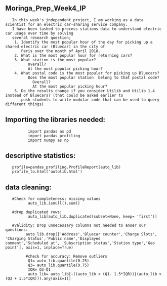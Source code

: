 ## Moringa_Prep_Week4_IP
       In this week's independent project, I am working as a data scientist for an electric car-sharing service company. 
       I have been tasked to process stations data to understand electric car usage over time by solving 
       several research question;
        1. Identify the most popular hour of the day for picking up a shared electric car (Bluecar) in the city of 
           Paris over the month of April 2018.
        2. What is the most popular hour for returning cars?
        3. What station is the most popular?
              Overall?
              At the most popular picking hour?
        4. What postal code is the most popular for picking up Bluecars? 
              Does the most popular station  belong to that postal code?
                Overall?
                At the most popular picking hour?
        5. Do the results change if you consider Utilib and Utilib 1.4 instead of Bluecars? (that could be asked earlier to 
           push students to write modular code that can be used to query different things)
           
## Importing the libraries needed:
              import pandas as pd
              import pandas_profiling
              import numpy as np
## descriptive statistics:
       profile=pandas_profiling.ProfileReport(auto_lib)
       profile_to.html('autolib.html')
## data cleaning:
       #Check for completeness: missing values
              auto_lib.isnull().sum()
              
       #drop duplicated rows:
              auto_lib[auto_lib.duplicated(subset=None, keep= 'first')]

       #Validity: Drop unnecessary columns not needed to anser our questions:
             auto_lib.drop(['Address','Bluecar counter','Charge Slots', 'Charging Status','Public name','Displayed                   comment','Scheduled at', 'Subscription status','Station type','Geo point'], axis=1, inplace=True)
             
             #check for accuracy: Remove outliers
              Q1= auto_lib.quantile(0.25)
              Q3= auto_lib.quantile(0.75)
              IQR= Q3-Q1
              auto_lib= auto_lib[~((auto_lib < (Q1- 1.5*IQR))|(auto_lib > (Q3 + 1.5*IQR))).any(axis=1)]
